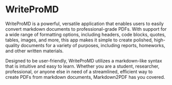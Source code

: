 # WriteProMD
WriteProMD is a powerful, versatile application that enables users to easily convert markdown documents to professional-grade PDFs. With support for a wide range of formatting options, including headers, code blocks, quotes, tables, images, and more, this app makes it simple to create polished, high-quality documents for a variety of purposes, including reports, homeworks, and other written materials.

Designed to be user-friendly, WriteProMD utilizes a markdown-like syntax that is intuitive and easy to learn. Whether you are a student, researcher, professional, or anyone else in need of a streamlined, efficient way to create PDFs from markdown documents, Markdown2PDF has you covered.

